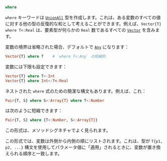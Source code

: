 ```julia
where
```

`where` キーワードは [`UnionAll`](@ref) 型を作成します。これは、ある変数のすべての値に対する他の型の反復的な和として考えることができます。例えば、`Vector{T} where T<:Real` は、要素型が何らかの `Real` 数であるすべての [`Vector`](@ref) を含みます。

変数の境界は省略された場合、デフォルトで [`Any`](@ref) になります：

```julia
Vector{T} where T    # `where T<:Any` の短縮形
```

変数には下限も設定できます：

```julia
Vector{T} where T>:Int
Vector{T} where Int<:T<:Real
```

ネストされた `where` 式のための簡潔な構文もあります。例えば、これ：

```julia
Pair{T, S} where S<:Array{T} where T<:Number
```

は次のように短縮できます：

```julia
Pair{T, S} where {T<:Number, S<:Array{T}}
```

この形式は、メソッドシグネチャでよく見られます。

この形式では、変数は外側から内側の順にリストされます。これは、型が `T{p1, p2, ...}` 構文を使用してパラメータ値に「適用」されるときに、変数が置き換えられる順序と一致します。
